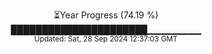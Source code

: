 <p align="center">
⏳Year Progress (74.19 %) <br>
██████████████████████▁▁▁▁▁▁▁▁ <br>
<sub>Updated: Sat, 28 Sep 2024 12:37:03 GMT</sub>
</p>


